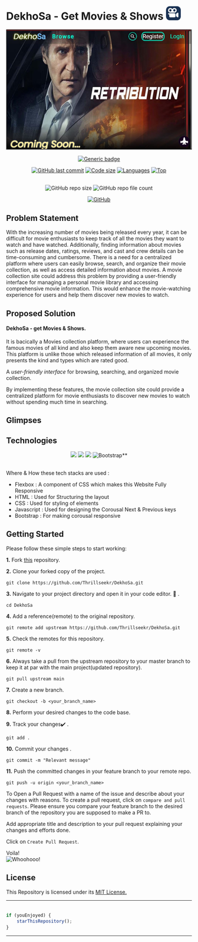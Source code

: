 # DekhoSa - Get Movies & Shows <img src="https://github.com/Thrillseekr/DekhoSa/blob/main/Movies/favicon.jpg"  width="40"/>

![Screenshot](https://github.com/Thrillseekr/DekhoSa/blob/main/Movies/Readme1.JPG)

<div align="center">

[![Generic badge](https://img.shields.io/badge/view-demo-blue?style=for-the-badge&label=View%20Demo)](https://thrillseekr.github.io/DekhoSa/)

</div> 

<div align="center">
 
[![GitHub last commit](https://img.shields.io/github/last-commit/Thrillseekr/DekhoSa?style=for-the-badge&logo=git)](https://github.com/Thrillseekr/) 
[![Code size](https://img.shields.io/github/languages/code-size/Thrillseekr/DekhoSa?style=for-the-badge)](https://github.com/Thrillseekr/DekhoSa)
[![Languages](https://img.shields.io/github/languages/count/Thrillseekr/DekhoSa?style=for-the-badge)](https://github.com/Thrillseekr/DekhoSa)
[![Top](https://img.shields.io/github/languages/top/Thrillseekr/DekhoSa?style=for-the-badge&label=Top%20Languages)](https://github.com/Thrillseekr/DekhoSa)

</div> 

<br>

<div align="center">
    <img alt="GitHub repo size" src="https://img.shields.io/github/repo-size/Thrillseekr/DekhoSa?label=Repo%20Size&logo=github&logoColor=white&style=plastic"/>
   <img alt="GitHub repo file count" src="https://img.shields.io/github/directory-file-count/Thrillseekr/DekhoSa?style=plastic"/>
 
  [![GitHub](https://img.shields.io/github/license/Thrillseekr/DekhoSa?style=plastic)](https://github.com/Thrillseekr/DekhoSa/blob/master/LICENSE)
</div> 

## Problem Statement 

With the increasing number of movies being released every year, it can be difficult for movie enthusiasts to keep track of all the movies they want to watch and have watched. Additionally, finding information about movies such as release dates, ratings, reviews, and cast and crew details can be time-consuming and cumbersome. There is a need for a centralized platform where users can easily browse, search, and organize their movie collection, as well as access detailed information about movies. A movie collection site could address this problem by providing a user-friendly interface for managing a personal movie library and accessing comprehensive movie information. This would enhance the movie-watching experience for users and help them discover new movies to watch.

## Proposed Solution 

#### DekhoSa - get Movies & Shows.
It is bacically a Movies collection platform, where users can experience the famous movies of all kind and also keep them aware new upcoming movies.
This platform is unlike those which released information of all movies, it only presents the kind and types which are rated good.

A *user-friendly interface* for browsing, searching, and organized movie collection.

By implementing these features, the movie collection site could provide a centralized platform for movie enthusiasts to discover new movies to watch without spending much time in searching.

## Glimpses

## Technologies
<div align="center">
   <img src="https://img.shields.io/badge/HTML5-E34F26?style=for-the-badge&logo=html5&logoColor=white" />
   <img src="https://img.shields.io/badge/CSS-239120?&style=for-the-badge&logo=css3&logoColor=white" />
   <img src="https://img.shields.io/badge/JavaScript-F7DF1E?style=for-the-badge&logo=javascript&logoColor=black" />
<img alt="Bootstrap**" src="https://img.shields.io/badge/bootstrap%20-%23563D7C.svg?&style=for-the-badge&logo=bootstrap&logoColor=white"/>
</div>
<br>
   
Where & How these tech stacks are used :

   - Flexbox : A component of CSS which makes this Website Fully Responsive
   - HTML : Used for Structuring the layout
   - CSS : Used for styling of elements
   - Javascript : Used for designing the Corousal Next & Previous keys
   - Bootstrap : For making corousal responsive





## Getting Started
Please follow these simple steps to start working:<br>

**1.**  Fork [this](https://github.com/Thrillseekr/DekhoSa.git) repository.

**2.**  Clone your forked copy of the project.

```
git clone https://github.com/Thrillseekr/DekhoSa.git
```

**3.** Navigate to your project directory and open it in your code editor. :file_folder: .

```
cd DekhoSa
```

**4.** Add a reference(remote) to the original repository.

```
git remote add upstream https://github.com/Thrillseekr/DekhoSa.git
```

**5.** Check the remotes for this repository.
```
git remote -v
```

**6.** Always take a pull from the upstream repository to your master branch to keep it at par with the main project(updated repository).

```
git pull upstream main
```

**7.** Create a new branch.

```
git checkout -b <your_branch_name>
```

**8.** Perform your desired changes to the code base.


**9.** Track your changes:heavy_check_mark: .

```
git add . 
```

**10.** Commit your changes .

```
git commit -m "Relevant message"
```

**11.** Push the committed changes in your feature branch to your remote repo.
```
git push -u origin <your_branch_name>
```

 To Open a Pull Request with a name of the issue and describe about your changes with reasons. To create a pull request, click on `compare and pull requests`. Please ensure you compare your feature branch to the desired branch of the repository you are supposed to make a PR to.

Add appropriate title and description to your pull request explaining your changes and efforts done.

Click on `Create Pull Request`.


 Voila!<br>
![Whoohooo!](https://media3.giphy.com/media/sgswHaZw5yklq/giphy.gif?cid=ecf05e4752791acvsi719im8d4lib8z33uxbga6secdplwq2&rid=giphy.gif)

## License
This Repository is licensed under its [MIT License.](https://github.com/Thrillseekr/DekhoSa/blob/main/LICENSE)


---------

```javascript

if (youEnjoyed) {
    starThisRepository();
}

```

-----------




